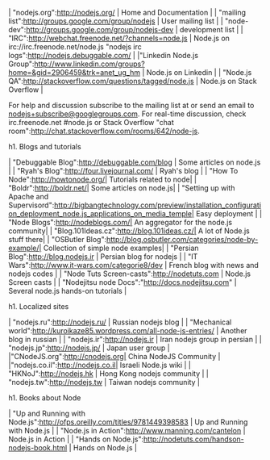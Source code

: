 | "nodejs.org":http://nodejs.org/ | Home and Documentation |
| "mailing list":http://groups.google.com/group/nodejs | User mailing list |
| "node-dev":http://groups.google.com/group/nodejs-dev | development list |
| "IRC":http://webchat.freenode.net/?channels=node.js | Node.js on irc://irc.freenode.net/node.js "nodejs irc logs":http://nodejs.debuggable.com/ |
|"Linkedin Node.js Group":http://www.linkedin.com/groups?home=&gid=2906459&trk=anet_ug_hm | Node.js on Linkedin |
| "Node.js QA":http://stackoverflow.com/questions/tagged/node.js | Node.js on Stack Overflow |

For help and discussion subscribe to the mailing list at or send an email to nodejs+subscribe@googlegroups.com. 
For real-time discussion, check irc.freenode.net #node.js or Stack Overflow "chat room":http://chat.stackoverflow.com/rooms/642/node-js.

h1. Blogs and tutorials

| "Debuggable Blog":http://debuggable.com/blog | Some articles on node.js |
| "Ryah's Blog":http://four.livejournal.com/ | Ryah's blog |
| "How To Node":http://howtonode.org/| Tutorials related to node|
| "Boldr":http://boldr.net/| Some articles on node.js|
| "Setting up with Apache and Supervisord":http://bigbangtechnology.com/preview/installation_configuration_deployment_node.js_applications_on_media_temple| Easy deployment |
| "Node Blogs":http://nodeblogs.com/| An aggregator for the node.js community|
| "Blog.101Ideas.cz":http://blog.101ideas.cz/| A lot of Node.js stuff there|
| "OSButler Blog":http://blog.osbutler.com/categories/node-by-example/| Collection of simple node examples|
| "Persian Blog":http://blog.nodejs.ir | Persian blog for nodejs |
| "IT Wars":http://www.it-wars.com/categorie8/dev | French blog with news and nodejs codes |
| "Node Tuts Screen-casts":http://nodetuts.com | Node.js Screen casts |
| "Nodejitsu node Docs":"http://docs.nodejitsu.com" | Several node.js hands-on tutorials |

 

h1. Localized sites

| "nodejs.ru":http://nodejs.ru/ | Russian nodejs blog |
| "Mechanical world":http://kuroikaze85.wordpress.com/all-node-js-entries/ | Another blog in russian |
| "nodejs.ir":http://nodejs.ir | Iran nodejs group in persian |
| "nodejs.jp":http://nodejs.jp/ | Japan user group |
|"CNodeJS.org":http://cnodejs.org| China NodeJS Community |
|"nodejs.co.il":http://nodejs.co.il| Israeli Node.js wiki |
| "HKNoJ":http://nodejs.hk | Hong Kong nodejs community |
| "nodejs.tw":http://nodejs.tw | Taiwan nodejs community |

h1. Books about Node

| "Up and Running with Node.js":http://ofps.oreilly.com/titles/9781449398583 | Up and Running with Node.js |
| "Node.js in Action":http://www.manning.com/cantelon | Node.js in Action |
| "Hands on Node.js":http://nodetuts.com/handson-nodejs-book.html | Hands on Node.js |